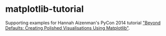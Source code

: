 # matplotlib-tutorial

Supporting examples for Hannah Aizenman's PyCon 2014 tutorial ["Beyond Defaults: Creating Polished Visualisations Using Matplotlib"](https://us.pycon.org/2014/schedule/presentation/66/).
